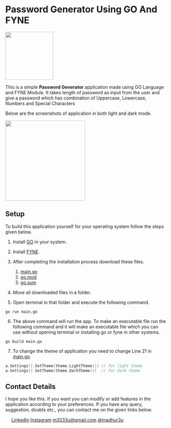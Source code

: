 # Password Generator Using GO And FYNE

<img src="https://user-images.githubusercontent.com/89251393/139284579-441f4be3-1069-4981-b879-b96bf5fd6ad6.png" width="150"/>


This is a simple **Password Generator** application made using GO Language and FYNE Module. It takes length of password as input from the user and give a password which has combination of Uppercase, Lowercase, Numbers and Special Characters

Below are the screenshots of application in both light and dark mode.

<img src="https://user-images.githubusercontent.com/89251393/139278465-40bb5c62-1367-4438-8ec7-3f9d36e3322b.png" width="250"/>

## Setup

To build this application yourself for your operating system follow the steps given below.
1. Install [GO](https://golang.org/doc/install) in your system.
2. Install [FYNE](https://developer.fyne.io/started/).
3. After completing the installation process download these files.

      1. [main.go](https://github.com/madhur3u/GO/blob/main/Calculator/main.go)
      2. [go.mod](https://github.com/madhur3u/GO/blob/main/Calculator/go.mod)
      3. [go.sum](https://github.com/madhur3u/GO/blob/main/Calculator/go.sum)
4. Move all downloaded files in a folder.
5. Open terminal in that folder and execute the following command.
```
go run main.go
```
6. The above command will run the app. To make an executable file run the following command and it will make an executable file which you can use without opening terminal or installing go or fyne in other systems.
```
go build main.go
```
7. To change the theme of application you need to change Line 21 in [main.go](https://github.com/madhur3u/GO/blob/main/Calculator/main.go).
```go
a.Settings().SetTheme(theme.LightTheme()) // for light theme
a.Settings().SetTheme(theme.DarkTheme())  // for dark theme
```
## Contact Details

I hope you like this. If you want you can modify or add features in the application according to your preferences.
If you have any query, suggestion, doubts etc., you can contact me on the given links below.


<img src="https://user-images.githubusercontent.com/89251393/138821704-5538f667-ca94-4d9f-ad49-b3c48e1cdb0c.png" width="15"/> [LinkedIn](https://www.linkedin.com/in/madhur3u/)
[Instagram](https://www.instagram.com/madhur3u/)
m3333u@gmail.com
[@madhur3u](https://web.telegram.org/)



